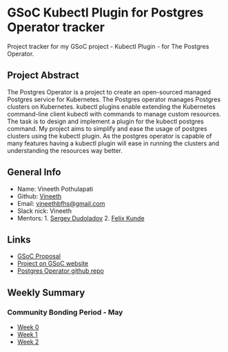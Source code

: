 
# GSoC Kubectl Plugin for Postgres Operator tracker
Project tracker for my GSoC project - Kubectl Plugin - for The Postgres Operator.

## Project Abstract
The Postgres Operator is a project to create an open-sourced managed Postgres service for Kubernetes. The Postgres operator manages Postgres clusters on Kubernetes. kubectl plugins enable extending the Kubernetes command-line client kubectl with commands to manage custom resources. The task is to design and implement a plugin for the kubectl postgres command. My project aims to simplify and ease the usage of postgres clusters using the kubectl plugin. As the postgres operator is capable of many features having a kubectl plugin will ease in running the clusters and understanding the resources way better.

## General Info

+ Name: Vineeth Pothulapati
+ Github: [Vineeth](https://github.com/VineethReddy02)
+ Email: vineethbfhs@gmail.com
+ Slack nick: Vineeth
+ Mentors: 1. [Sergey Dudoladov](https://github.com/sdudoladov)
           2. [Felix Kunde](https://github.com/FxKu)
           
## Links

+ [GSoC Proposal](notes/gsoc-proposal.pdf)
+ [Project on GSoC website](https://summerofcode.withgoogle.com/organizations/5429926902104064/)
+ [Postgres Operator github repo](https://github.com/zalando/postgres-operator)

## Weekly Summary

### Community Bonding Period - May

+ [Week 0](weekly/week0.md)
+ [Week 1](weekly/week1.md)
+ [Week 2](weekly/week2.md)

